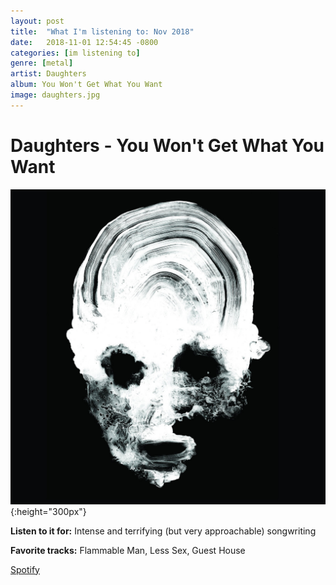 ```yaml
---
layout: post
title:  "What I'm listening to: Nov 2018"
date:   2018-11-01 12:54:45 -0800
categories: [im listening to]
genre: [metal]
artist: Daughters
album: You Won't Get What You Want
image: daughters.jpg
---
```


# Daughters - You Won't Get What You Want
<!--excerpt-->
![](/assets/albums/daughters.jpg){:height="300px"}

**Listen to it for:** Intense and terrifying (but very approachable) songwriting

**Favorite tracks:** Flammable Man, Less Sex, Guest House

[Spotify](spotify:artist:1LhK7wn59Hq6GNN4sUS3ih)
